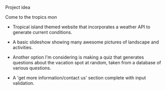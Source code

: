 Project idea

Come to the tropics mon

- Tropical island themed website that incorporates a weather API to generate current conditions.

- A basic slideshow showing many awesome pictures of landscape and activities.

- Another option I'm considering is making a quiz that generates questions about the vacation spot at random, taken from a database of various questions.

- A 'get more information/contact us' section complete with input validation.
